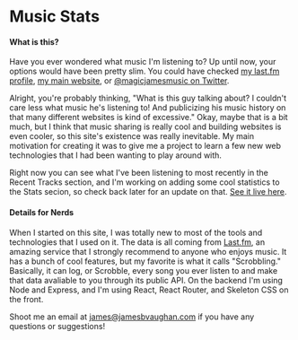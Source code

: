 # Music Stats

#### What is this?

Have you ever wondered what music I'm listening to? Up until now, your options would have been pretty slim. You could have checked [my last.fm profile](http://last.fm/user/magicjamesv), [my main website](http://jamesbvaughan.com), or [@magicjamesmusic on Twitter](http://twitter.com/magicjamesmusic).

Alright, you're probably thinking, "What is this guy talking about? I couldn't care less what music he's listening to! And publicizing his music history on that many different websites is kind of excessive." Okay, maybe that is a bit much, but I think that music sharing is really cool and building websites is even cooler, so this site's existence was really inevitable. My main motivation for creating it was to give me a project to learn a few new web technologies that I had been wanting to play around with.

Right now you can see what I've been listening to most recently in the Recent Tracks section, and I'm working on adding some cool statistics to the Stats secion, so check back later for an update on that. [See it live here](http://music.jamesbvaughan.com).

#### Details for Nerds

When I started on this site, I was totally new to most of the tools and technologies that I used on it. The data is all coming from [Last.fm](http://last.fm), an amazing service that I strongly recommend to anyone who enjoys music. It has a bunch of cool features, but my favorite is what it calls "Scrobbling." Basically, it can log, or Scrobble, every song you ever listen to and make that data avaliable to you through its public API. On the backend I'm using Node and Express, and I'm using React, React Router, and Skeleton CSS on the front.

Shoot me an email at [james@jamesbvaughan.com](mailto:james@jamesbvaughan.com?Subject=Music%20Stats) if you have any questions or suggestions!
